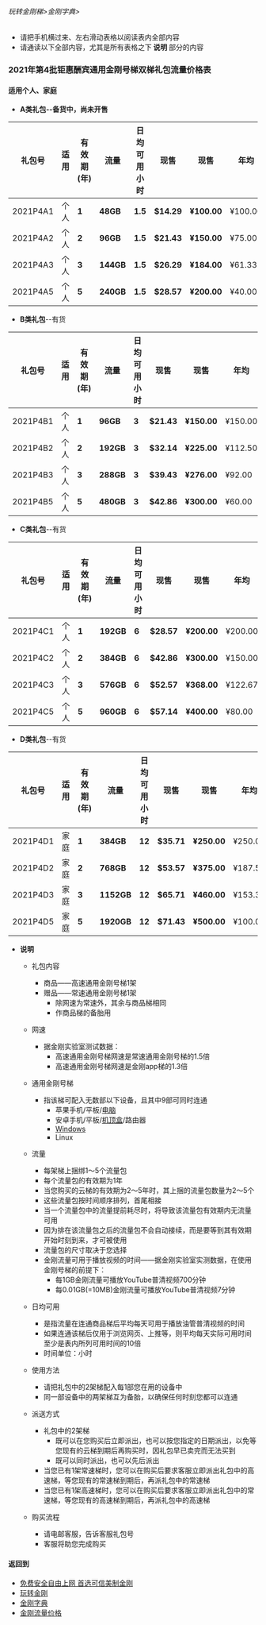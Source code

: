 ###### 玩转金刚梯>金刚字典>

- 请把手机横过来、左右滑动表格以阅读表内全部内容
- 请通读以下全部内容，尤其是所有表格之下<Strong> 说明 </Strong>部分的内容

### 2021年第4批钜惠酬宾通用金刚号梯双梯礼包流量价格表
#### 适用个人、家庭

- <strong>A类礼包--备货中，尚未开售</strong>

|礼包号|适用|有效期(年) |流量 |日均可用小时|现售|现售|年均  |月均  |原价|限售礼包（个）|
|-------|-|------|-------|--------------|------|-------|-----|-----|-|-|
|2021P4A1| 个人 | <strong> 1	| <strong> 48GB	| <strong> 1.5 	 | <strong> $14.29	| <strong> ¥100.00 	 | ¥100.00	| ¥8.33 	 |$21.60 	|备货中 |																
|2021P4A2| 个人 | <strong> 2	| <strong> 96GB	| <strong> 1.5 	 | <strong> $21.43	| <strong> ¥150.00 	 | ¥75.00	| ¥6.25 	 |$43.20	|备货中 |																
|2021P4A3| 个人 | <strong> 3	| <strong> 144GB	| <strong> 1.5 	 | <strong> $26.29	| <strong> ¥184.00 	 | ¥61.33	| ¥5.11 	 |$64.80 	|备货中 |																
|2021P4A5| 个人 | <strong> 5	| <strong> 240GB	| <strong> 1.5 	 | <strong> $28.57	| <strong> ¥200.00 	 | ¥40.00	| ¥3.33 	 |$108.00	|备货中 |																

- <strong>B类礼包</strong>--有货

|礼包号|适用|有效期(年) |流量 | 日均可用小时|现售|现售|年均  |月均  |原价|限售礼包（个）|
|-------|-|------|-------|--------------|------|-------|-----|-----|-|-|
|2021P4B1  | 个人 | <strong> 1	| <strong> 96GB	| <strong> 3 	 | <strong> $21.43	| <strong> ¥150.00	 | ¥150.00	| ¥12.50	| $32.40   | 10,000 |																
|2021P4B2  | 个人 | <strong> 2	| <strong> 192GB	| <strong> 3 	 | <strong> $32.14	| <strong> ¥225.00 	 | ¥112.50	| ¥9.38		| $64.80   | 10,000 |																
|2021P4B3  | 个人 | <strong> 3	| <strong> 288GB	| <strong> 3 	 | <strong> $39.43	| <strong> ¥276.00 	 | ¥92.00	| ¥7.67 	| $97.20   | 10,000 |																
|2021P4B5  | 个人 | <strong> 5	| <strong> 480GB	| <strong> 3 	 | <strong> $42.86	| <strong> ¥300.00 	 | ¥60.00	| ¥5.00 	| $162.00  | 10,000 |																

- <strong>C类礼包</strong>--有货

|礼包号|适用|有效期(年) |流量 | 日均可用小时 |现售|现售|年均  |月均  |原价|限售礼包（个）|
|-------|-|------|-------|--------------|------|-------|-----|-----|-|-|
|2021P4C1  | 个人 | <strong> 1	| <strong> 192GB	| <strong> 6 	 | <strong> $28.57	| <strong> ¥200.00 	 | ¥200.00	| ¥16.67	| $48.60   | 10,000 |																
|2021P4C2  | 个人 | <strong> 2	| <strong> 384GB	| <strong> 6 	 | <strong> $42.86	| <strong> ¥300.00 	 | ¥150.00	| ¥12.50	| $97.20   | 10,000 |																
|2021P4C3  | 个人 | <strong> 3	| <strong> 576GB	| <strong> 6 	 | <strong> $52.57	| <strong> ¥368.00 	 | ¥122.67	| ¥10.22	| $145.80  | 10,000 |																
|2021P4C5  | 个人 | <strong> 5	| <strong> 960GB	| <strong> 6 	 | <strong> $57.14	| <strong> ¥400.00	 | ¥80.00	| ¥6.67 	| $243.00  | 10,000 |																

- <strong>D类礼包</strong>--有货

|礼包号|适用|有效期(年) |流量 | 日均可用小时|现售|现售|年均  |月均  |原价|限售礼包（个）|
|-------|-|------|-------|--------------|------|-------|-----|-----|-|-|
|2021P4D1  | 家庭 | <strong> 1	| <strong> 384GB	| <strong> 12 	 | <strong> $35.71	| <strong> ¥250.00 	 | ¥250.00	| ¥20.83	| $72.90   | 10,000 |																
|2021P4D2  | 家庭 | <strong> 2	| <strong> 768GB	| <strong> 12 	 | <strong> $53.57	| <strong> ¥375.00 	 | ¥187.50	| ¥15.63	| $145.80  | 10,000 |																
|2021P4D3  | 家庭 | <strong> 3	| <strong> 1152GB	| <strong> 12 	 | <strong> $65.71	| <strong> ¥460.00 	 | ¥153.33	| ¥12.78	| $218.70  | 10,000 |																
|2021P4D5  | 家庭 | <strong> 5	| <strong> 1920GB	| <strong> 12 	 | <strong> $71.43	| <strong> ¥500.00	 | ¥100.00	| ¥8.33 	| $364.50  | 10,000 |																


- <Strong>说明</Strong>
  - 礼包内容
    - 商品——高速通用金刚号梯1架
    - 赠品——常速通用金刚号梯1架
      - 除网速为常速外，其余与商品梯相同
      - 作商品梯的备胎用

  - 网速
    - 据金刚实验室测试数据：
      - 高速通用金刚号梯网速是常速通用金刚号梯的1.5倍
      - 高速通用金刚号梯网速是金刚app梯的1.3倍

  - 通用金刚号梯
    - 指该梯可配入无数部以下设备，且其中9部可同时连通
      - 苹果手机/平板/[电脑](https://github.com/a2zitpro/web/blob/master/LadderFree/Apple/MacOS/KKLadderKKID/KKLadderKKIDConfigure.md)
      - 安卓手机/平板/[机顶盒](https://github.com/a2zitpro/web/blob/master/LadderFree/Android/TVBox/KKLadderKKID/KKLadderKKIDConfigure.md)/路由器
      - [Windows](https://github.com/a2zitpro/web/blob/master/LadderFree/Windows/WinAllVersion/KKLadderAPP/KKLadderAPPConfigure.md)
      - Linux

  - 流量
    - 每架梯上捆绑1～5个流量包
    - 每个流量包的有效期为1年
    - 当您购买的云梯的有效期为2～5年时，其上捆的流量包数量为2～5个
    - 这些流量包按时间顺序排列，首尾相接
    - 当一个流量包中的流量提前耗尽时，将导致该流量包有效期内无流量可用
    - 因为排在该流量包之后的流量包不会自动接续，而是要等到其有效期开始时刻到来，才可被使用
    - 流量包的尺寸取决于您选择
    - 金刚流量可用于播放视频的时间——据金刚实验室实测数据，在使用金刚号梯的前提下：
      - 每1GB金刚流量可播放YouTube普清视频700分钟
      - 每0.01GB(=10MB)金刚流量可播放YouTube普清视频7分钟

  - 日均可用
    - 是指流量在连通商品梯后平均每天可用于播放油管普清视频的时间
    - 如果连通该梯后仅用于浏览网页、上推等，则平均每天实际可用时间至少是表内所列可用时间的10倍
    - 时间单位：小时

  - 使用方法
    - 请把礼包中的2架梯配入每1部您在用的设备中
    - 同一部设备中的两架梯互为备胎，以确保任何时刻您都可以连通

  - 派送方式
    - 礼包中的2架梯
      - 既可以在您购买后立即派出，也可以按您指定的日期派出，以免等您现有的云梯到期后再购买时，因礼包早已卖完而无法买到
      - 既可以同时派出，也可以先后派出
    - 当您已有1架常速梯时，您可以在购买后要求客服立即派出礼包中的高速梯，等您现有的常速梯到期后，再派礼包中的常速梯
    - 当您已有1架高速梯时，您可以在购买后要求客服立即派出礼包中的常速梯，等您现有的高速梯到期后，再派礼包中的高速梯
  - 购买流程
    - 请电邮客服，告诉客服礼包号
    - 客服将助您完成购买

#### 返回到
- [免费安全自由上网 首选可信美制金刚](https://github.com/a2zitpro/web/blob/master/%E5%BE%80%E5%90%8E%E7%BF%BB.md)
- [玩转金刚](https://github.com/a2zitpro/web/blob/master/LadderFree/A.md)
- [金刚字典](https://github.com/a2zitpro/web/blob/master/LadderFree/kkDictionary/KKDictionary.md)
- [金刚流量价格](https://github.com/a2zitpro/web/blob/master/LadderFree/kkDictionary/Price/KKDTPrice.md)
